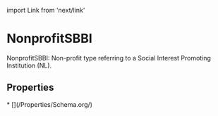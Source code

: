 import Link from 'next/link'

# NonprofitSBBI

NonprofitSBBI: Non-profit type referring to a Social Interest Promoting Institution (NL).

## Properties

<Grid>
* [](/Properties/Schema.org/)

</Grid>

